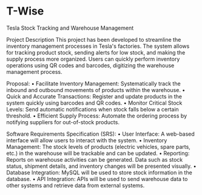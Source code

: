 # T-Wise
Tesla Stock Tracking and Warehouse Management

Project Description
This project has been developed to streamline the inventory management processes in Tesla's factories. The system allows for tracking product stock, sending alerts for low stock, and making the supply process more organized. Users can quickly perform inventory operations using QR codes and barcodes, digitizing the warehouse management process.

Proposal:
•	Facilitate Inventory Management: Systematically track the inbound and outbound movements of products within the warehouse.
•	Quick and Accurate Transactions: Register and update products in the system quickly using barcodes and QR codes.
•	Monitor Critical Stock Levels: Send automatic notifications when stock falls below a certain threshold.
•	Efficient Supply Process: Automate the ordering process by notifying suppliers for out-of-stock products.

Software Requirements Specification (SRS):
•	User Interface: A web-based interface will allow users to interact with the system.
•	Inventory Management: The stock levels of products (electric vehicles, spare parts, etc.) in the warehouse will be trackable and can be updated.
•	Reporting: Reports on warehouse activities can be generated. Data such as stock status, shipment details, and inventory changes will be presented visually.
•	Database Integration: MySQL will be used to store stock information in the database.
•	API Integration: APIs will be used to send warehouse data to other systems and retrieve data from external systems.
